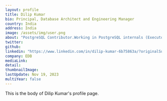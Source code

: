 ```yaml
---
layout: profile
title: Dilip Kumar
bio: Principal, Database Architect and Engineering Manager
country: India
address: India
image: /assets/img/user.png
about: "PostgreSQL Contributor.Working in PostgreSQL internals (Executor, Optimizer, Storage, Parallel Query, Performance & scalability)."
twitter:
github:
linkedin: "https://www.linkedin.com/in/dilip-kumar-6b75863a/?originalSubdomain=in"
company: EDB
mediaLink:
detail: 
thumbnailImage:
lastUpdate: Nov 19, 2023
multiYear: false
---
```


This is the body of Dilip Kumar's profile page.
